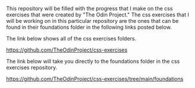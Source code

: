 This repository will be filled with the progress that I make on the css exercises that were created by "The Odin Project." The css exercises that I will be working on in this particular repository are the ones that can be found in their foundations folder in the following links posted below.

The link below shows all of the css exercises folders.

https://github.com/TheOdinProject/css-exercises

The link below will take you directly to the foundations folder in the css exercises repository.

https://github.com/TheOdinProject/css-exercises/tree/main/foundations
